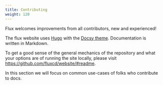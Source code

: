 ```yaml
---
title: Contributing
weight: 120
---
```


Flux welcomes improvements from all contributors, new and experienced!

The flux website uses [Hugo](https://gohugo.io/) with the [Docsy theme](https://www.docsy.dev/).
Documentation is written in Markdown.

To get a good sense of the general mechanics of the repository and what your options are of running the site locally, please visit <https://github.com/fluxcd/website/#readme>.

In this section we will focus on common use-cases of folks who contribute to docs.
